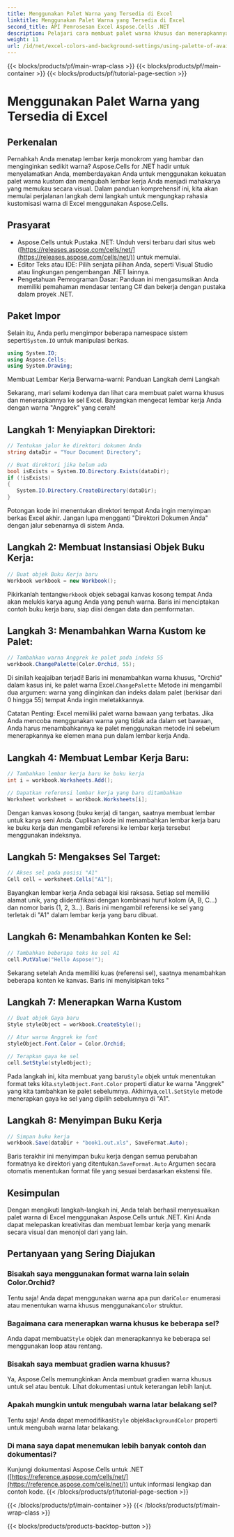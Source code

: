 ```yaml
---
title: Menggunakan Palet Warna yang Tersedia di Excel
linktitle: Menggunakan Palet Warna yang Tersedia di Excel
second_title: API Pemrosesan Excel Aspose.Cells .NET
description: Pelajari cara membuat palet warna khusus dan menerapkannya ke lembar kerja Excel Anda menggunakan Aspose.Cells for .NET. Tingkatkan daya tarik visual data Anda dengan warna-warna cerah dan opsi pemformatan.
weight: 11
url: /id/net/excel-colors-and-background-settings/using-palette-of-available-colors/
---
```


{{< blocks/products/pf/main-wrap-class >}}
{{< blocks/products/pf/main-container >}}
{{< blocks/products/pf/tutorial-page-section >}}

# Menggunakan Palet Warna yang Tersedia di Excel

## Perkenalan
Pernahkah Anda menatap lembar kerja monokrom yang hambar dan menginginkan sedikit warna? Aspose.Cells for .NET hadir untuk menyelamatkan Anda, memberdayakan Anda untuk menggunakan kekuatan palet warna kustom dan mengubah lembar kerja Anda menjadi mahakarya yang memukau secara visual. Dalam panduan komprehensif ini, kita akan memulai perjalanan langkah demi langkah untuk mengungkap rahasia kustomisasi warna di Excel menggunakan Aspose.Cells. 

## Prasyarat

- Aspose.Cells untuk Pustaka .NET: Unduh versi terbaru dari situs web ([https://releases.aspose.com/cells/net/](https://releases.aspose.com/cells/net/)) untuk memulai. 
- Editor Teks atau IDE: Pilih senjata pilihan Anda, seperti Visual Studio atau lingkungan pengembangan .NET lainnya. 
- Pengetahuan Pemrograman Dasar: Panduan ini mengasumsikan Anda memiliki pemahaman mendasar tentang C# dan bekerja dengan pustaka dalam proyek .NET.

## Paket Impor

 Selain itu, Anda perlu mengimpor beberapa namespace sistem seperti`System.IO` untuk manipulasi berkas. 

```csharp
using System.IO;
using Aspose.Cells;
using System.Drawing;
```

Membuat Lembar Kerja Berwarna-warni: Panduan Langkah demi Langkah

Sekarang, mari selami kodenya dan lihat cara membuat palet warna khusus dan menerapkannya ke sel Excel. Bayangkan mengecat lembar kerja Anda dengan warna "Anggrek" yang cerah!

## Langkah 1: Menyiapkan Direktori:

```csharp
// Tentukan jalur ke direktori dokumen Anda
string dataDir = "Your Document Directory";

// Buat direktori jika belum ada
bool isExists = System.IO.Directory.Exists(dataDir);
if (!isExists)
{
   System.IO.Directory.CreateDirectory(dataDir);
}
```

Potongan kode ini menentukan direktori tempat Anda ingin menyimpan berkas Excel akhir. Jangan lupa mengganti "Direktori Dokumen Anda" dengan jalur sebenarnya di sistem Anda.

## Langkah 2: Membuat Instansiasi Objek Buku Kerja:

```csharp
// Buat objek Buku Kerja baru
Workbook workbook = new Workbook();
```

 Pikirkanlah tentang`Workbook` objek sebagai kanvas kosong tempat Anda akan melukis karya agung Anda yang penuh warna. Baris ini menciptakan contoh buku kerja baru, siap diisi dengan data dan pemformatan.

## Langkah 3: Menambahkan Warna Kustom ke Palet:

```csharp
// Tambahkan warna Anggrek ke palet pada indeks 55
workbook.ChangePalette(Color.Orchid, 55);
```

Di sinilah keajaiban terjadi! Baris ini menambahkan warna khusus, "Orchid" dalam kasus ini, ke palet warna Excel.`ChangePalette` Metode ini mengambil dua argumen: warna yang diinginkan dan indeks dalam palet (berkisar dari 0 hingga 55) tempat Anda ingin meletakkannya. 

Catatan Penting: Excel memiliki palet warna bawaan yang terbatas. Jika Anda mencoba menggunakan warna yang tidak ada dalam set bawaan, Anda harus menambahkannya ke palet menggunakan metode ini sebelum menerapkannya ke elemen mana pun dalam lembar kerja Anda.

## Langkah 4: Membuat Lembar Kerja Baru:

```csharp
// Tambahkan lembar kerja baru ke buku kerja
int i = workbook.Worksheets.Add();

// Dapatkan referensi lembar kerja yang baru ditambahkan
Worksheet worksheet = workbook.Worksheets[i];
```

Dengan kanvas kosong (buku kerja) di tangan, saatnya membuat lembar untuk karya seni Anda. Cuplikan kode ini menambahkan lembar kerja baru ke buku kerja dan mengambil referensi ke lembar kerja tersebut menggunakan indeksnya.

## Langkah 5: Mengakses Sel Target:

```csharp
// Akses sel pada posisi "A1"
Cell cell = worksheet.Cells["A1"];
```

Bayangkan lembar kerja Anda sebagai kisi raksasa. Setiap sel memiliki alamat unik, yang diidentifikasi dengan kombinasi huruf kolom (A, B, C...) dan nomor baris (1, 2, 3...). Baris ini mengambil referensi ke sel yang terletak di "A1" dalam lembar kerja yang baru dibuat.

## Langkah 6: Menambahkan Konten ke Sel:

```csharp
// Tambahkan beberapa teks ke sel A1
cell.PutValue("Hello Aspose!");
```

Sekarang setelah Anda memiliki kuas (referensi sel), saatnya menambahkan beberapa konten ke kanvas. Baris ini menyisipkan teks "

## Langkah 7: Menerapkan Warna Kustom

```csharp
// Buat objek Gaya baru
Style styleObject = workbook.CreateStyle();

// Atur warna Anggrek ke font
styleObject.Font.Color = Color.Orchid;

// Terapkan gaya ke sel
cell.SetStyle(styleObject);
```

 Pada langkah ini, kita membuat yang baru`Style` objek untuk menentukan format teks kita.`styleObject.Font.Color` properti diatur ke warna "Anggrek" yang kita tambahkan ke palet sebelumnya. Akhirnya,`cell.SetStyle` metode menerapkan gaya ke sel yang dipilih sebelumnya di "A1".

## Langkah 8: Menyimpan Buku Kerja

```csharp
// Simpan buku kerja
workbook.Save(dataDir + "book1.out.xls", SaveFormat.Auto);
```

Baris terakhir ini menyimpan buku kerja dengan semua perubahan formatnya ke direktori yang ditentukan.`SaveFormat.Auto` Argumen secara otomatis menentukan format file yang sesuai berdasarkan ekstensi file.

## Kesimpulan

Dengan mengikuti langkah-langkah ini, Anda telah berhasil menyesuaikan palet warna di Excel menggunakan Aspose.Cells untuk .NET. Kini Anda dapat melepaskan kreativitas dan membuat lembar kerja yang menarik secara visual dan menonjol dari yang lain. 

## Pertanyaan yang Sering Diajukan

### Bisakah saya menggunakan format warna lain selain Color.Orchid?
 Tentu saja! Anda dapat menggunakan warna apa pun dari`Color` enumerasi atau menentukan warna khusus menggunakan`Color` struktur.

### Bagaimana cara menerapkan warna khusus ke beberapa sel?
 Anda dapat membuat`Style` objek dan menerapkannya ke beberapa sel menggunakan loop atau rentang.

### Bisakah saya membuat gradien warna khusus?
Ya, Aspose.Cells memungkinkan Anda membuat gradien warna khusus untuk sel atau bentuk. Lihat dokumentasi untuk keterangan lebih lanjut.

### Apakah mungkin untuk mengubah warna latar belakang sel?
Tentu saja! Anda dapat memodifikasi`Style` objek`BackgroundColor` properti untuk mengubah warna latar belakang.

### Di mana saya dapat menemukan lebih banyak contoh dan dokumentasi?
Kunjungi dokumentasi Aspose.Cells untuk .NET ([https://reference.aspose.com/cells/net/](https://reference.aspose.com/cells/net/)) untuk informasi lengkap dan contoh kode.
{{< /blocks/products/pf/tutorial-page-section >}}

{{< /blocks/products/pf/main-container >}}
{{< /blocks/products/pf/main-wrap-class >}}

{{< blocks/products/products-backtop-button >}}
